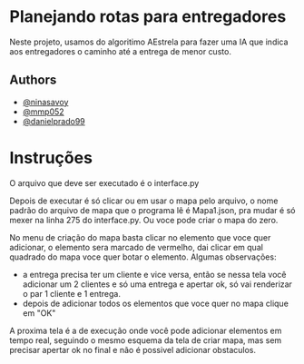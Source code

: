 # Planejando rotas para entregadores

Neste projeto, usamos do algoritimo AEstrela para fazer uma IA que indica aos entregadores o caminho até a entrega de menor custo.

## Authors

- [@ninasavoy](https://github.com/ninasavoy)
- [@mmp052](https://github.com/mmp052)
- [@danielprado99](https://github.com/danielprado99)

# Instruções
O arquivo que deve ser executado é o interface.py

Depois de executar é só clicar ou em usar o mapa pelo arquivo, o nome padrão do arquivo de mapa que o programa lê é Mapa1.json, pra mudar é só mexer na linha 275 do interface.py. Ou voce pode criar o mapa do zero.

No menu de criação do mapa basta clicar no elemento que voce quer adicionar, o elemento sera marcado de vermelho, dai clicar em qual quadrado do mapa voce quer botar o elemento.
Algumas observações:
- a entrega precisa ter um cliente e vice versa, então se nessa tela você adicionar um 2 clientes e só uma entrega e apertar ok, só vai renderizar o par 1 cliente e 1 entrega.
- depois de adicionar todos os elementos que voce quer no mapa clique em "OK"

A proxima tela é a de execução onde você pode adicionar elementos em tempo real, seguindo o mesmo esquema da tela de criar mapa, mas sem precisar apertar ok no final e não é possivel adicionar obstaculos.
